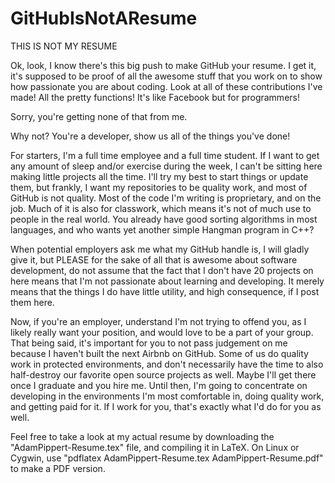 GitHubIsNotAResume
==================

THIS IS NOT MY RESUME

Ok, look, I know there's this big push to make GitHub your resume.  I get it, it's supposed to be proof of all the awesome stuff that you work on to show how passionate you are about coding.  Look at all of these contributions I've made!  All the pretty functions!  It's like Facebook but for programmers!

Sorry, you're getting none of that from me.

Why not?  You're a developer, show us all of the things you've done!

For starters, I'm a full time employee and a full time student.  If I want to get any amount of sleep and/or exercise during the week, I can't be sitting here making little projects all the time.  I'll try my best to start things or update them, but frankly, I want my repositories to be quality work, and most of GitHub is not quality.  Most of the code I'm writing is proprietary, and on the job.  Much of it is also for classwork, which means it's not of much use to people in the real world.  You already have good sorting algorithms in most languages, and who wants yet another simple Hangman program in C++?

When potential employers ask me what my GitHub handle is, I will gladly give it, but PLEASE for the sake of all that is awesome about software development, do not assume that the fact that I don't have 20 projects on here means that I'm not passionate about learning and developing.  It merely means that the things I do have little utility, and high consequence, if I post them here.

Now, if you're an employer, understand I'm not trying to offend you, as I likely really want your position, and would love to be a part of your group.  That being said, it's important for you to not pass judgement on me because I haven't built the next Airbnb on GitHub.  Some of us do quality work in protected environments, and don't necessarily have the time to also half-destroy our favorite open source projects as well.  Maybe I'll get there once I graduate and you hire me.  Until then, I'm going to concentrate on developing in the environments I'm most comfortable in, doing quality work, and getting paid for it.  If I work for you, that's exactly what I'd do for you as well.

Feel free to take a look at my actual resume by downloading the "AdamPippert-Resume.tex" file, and compiling it in LaTeX.  On Linux or Cygwin, use "pdflatex AdamPippert-Resume.tex AdamPippert-Resume.pdf" to make a PDF version.
